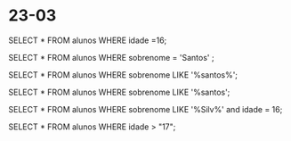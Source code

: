 # 23-03
SELECT * FROM alunos WHERE idade =16;

SELECT * FROM alunos WHERE sobrenome = 'Santos' ;

SELECT * FROM alunos WHERE sobrenome LIKE '%santos%';

SELECT * FROM alunos WHERE sobrenome LIKE '%santos';

SELECT * FROM alunos WHERE sobrenome LIKE '%Silv%' and idade = 16;

SELECT * FROM alunos WHERE idade > "17";
